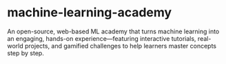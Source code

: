 # machine-learning-academy
An open-source, web-based ML academy that turns machine learning into an engaging, hands-on experience—featuring interactive tutorials, real-world projects, and gamified challenges to help learners master concepts step by step.
